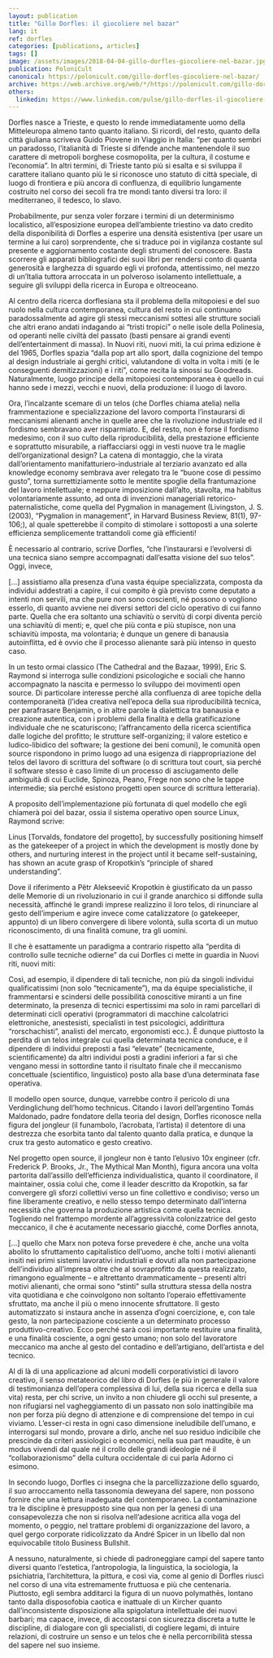 ```yaml
---
layout: publication
title: "Gillo Dorfles: il giocoliere nel bazar"
lang: it
ref: dorfles
categories: [publications, articles]
tags: []
image: /assets/images/2018-04-04-gillo-dorfles-giocoliere-nel-bazar.jpg
publication: PoloniCult
canonical: https://polonicult.com/gillo-dorfles-giocoliere-nel-bazar/
archive: https://web.archive.org/web/*/https://polonicult.com/gillo-dorfles-giocoliere-nel-bazar/
others:
  linkedin: https://www.linkedin.com/pulse/gillo-dorfles-il-giocoliere-nel-bazar-roberto-reale/
---
```


Dorfles nasce a Trieste, e questo lo rende immediatamente uomo della Mitteleuropa almeno tanto quanto italiano. Si ricordi, del resto, quanto della città giuliana scriveva Guido Piovene in Viaggio in Italia: “per quanto sembri un paradosso, l’italianità di Trieste si difende anche mantenendole il suo carattere di metropoli borghese cosmopolita, per la cultura, il costume e l’economia”. In altri termini, di Trieste tanto più si esalta e si sviluppa il carattere italiano quanto più le si riconosce uno statuto di città speciale, di luogo di frontiera e più ancora di confluenza, di equilibrio lungamente costruito nel corso dei secoli fra tre mondi tanto diversi tra loro: il mediterraneo, il tedesco, lo slavo.

Probabilmente, pur senza voler forzare i termini di un determinismo localistico, all’esposizione europea dell’ambiente triestino va dato credito della disponibilità di Dorfles a esperire una densità esistentiva (per usare un termine a lui caro) sorprendente, che si traduce poi in vigilanza costante sul presente e aggiornamento costante degli strumenti del conoscere. Basta scorrere gli apparati bibliografici dei suoi libri per rendersi conto di quanta generosità e larghezza di sguardo egli vi profonda, attentissimo, nel mezzo di un’Italia tuttora arroccata in un polveroso isolamento intellettuale, a seguire gli sviluppi della ricerca in Europa e oltreoceano.

Al centro della ricerca dorflesiana sta il problema della mitopoiesi e del suo ruolo nella cultura contemporanea, cultura del resto in cui continuano paradossalmente ad agire gli stessi meccanismi sottesi alle strutture sociali che altri erano andati indagando ai “tristi tropici” o nelle isole della Polinesia, od operanti nelle civiltà del passato (basti pensare ai grandi eventi dell’entertainment di massa). In Nuovi riti, nuovi miti, la cui prima edizione è del 1965, Dorfles spazia “dalla pop art allo sport, dalla cognizione del tempo al design industriale ai gerghi critici, valutandone di volta in volta i miti (e le conseguenti demitizzazioni) e i riti”, come recita la sinossi su Goodreads. Naturalmente, luogo principe della mitopoiesi contemporanea è quello in cui hanno sede i mezzi, vecchi e nuovi, della produzione: il luogo di lavoro.

Ora, l’incalzante scemare di un telos (che Dorfles chiama atelia) nella frammentazione e specializzazione del lavoro comporta l’instaurarsi di meccanismi alienanti anche in quelle aree che la rivoluzione industriale ed il fordismo sembravano aver risparmiato. E, del resto, non è forse il fordismo medesimo, con il suo culto della riproducibilità, della prestazione efficiente e soprattutto misurabile, a riaffacciarsi oggi in vesti nuove tra le maglie dell’organizational design? La catena di montaggio, che la virata dall’orientamento manifatturiero-industriale al terziario avanzato ed alla knowledge economy sembrava aver relegato tra le “buone cose di pessimo gusto”, torna surrettiziamente sotto le mentite spoglie della frantumazione del lavoro intellettuale; e neppure imposizione dall’alto, stavolta, ma habitus volontariamente assunto, ad onta di invenzioni manageriali retorico-paternalistiche, come quella del Pygmalion in management (Livingston, J. S. (2003), “Pygmalion in management”, in Harvard Business Review, 81(1), 97-106;), al quale spetterebbe il compito di stimolare i sottoposti a una solerte efficienza semplicemente trattandoli come già efficienti!

È necessario al contrario, scrive Dorfles, “che l’instaurarsi e l’evolversi di una tecnica siano sempre accompagnati dall’esatta visione del suo telos”. Oggi, invece,

[…] assistiamo alla presenza d’una vasta équipe specializzata, composta da individui addestrati a capire, il cui compito è già previsto come deputato a intenti non servili, ma che pure non sono coscienti, né possono o vogliono esserlo, di quanto avviene nei diversi settori del ciclo operativo di cui fanno parte. Quella che era soltanto una schiavitù o servitù di corpi diventa perciò una schiavitù di menti; e, quel che più conta e più stupisce, non una schiavitù imposta, ma volontaria; è dunque un genere di banausìa autoinflitta, ed è ovvio che il processo alienante sarà più intenso in questo caso.

In un testo ormai classico (The Cathedral and the Bazaar, 1999), Eric S. Raymond si interroga sulle condizioni psicologiche e sociali che hanno accompagnato la nascita e permesso lo sviluppo dei movimenti open source. Di particolare interesse perché alla confluenza di aree topiche della contemporaneità (l’idea creativa nell’epoca della sua riproducibilità tecnica, per parafrasare Benjamin, o in altre parole la dialettica tra banausia e creazione autentica, con i problemi della finalità e della gratificazione individuale che ne scaturiscono; l’affrancamento della ricerca scientifica dalle logiche del profitto; le strutture self-organizing; il valore estetico e ludico-libidico del software; la gestione dei beni comuni), le comunità open source rispondono in primo luogo ad una esigenza di riappropriazione del telos del lavoro di scrittura del software (o di scrittura tout court, sia perché il software stesso è caso limite di un processo di asciugamento delle ambiguità di cui Euclide, Spinoza, Peano, Frege non sono che le tappe intermedie; sia perché esistono progetti open source di scrittura letteraria).

A proposito dell’implementazione più fortunata di quel modello che egli chiamerà poi del bazar, ossia il sistema operativo open source Linux, Raymond scrive:

Linus [Torvalds, fondatore del progetto], by successfully positioning himself as the gatekeeper of a project in which the development is mostly done by others, and nurturing interest in the project until it became self-sustaining, has shown an acute grasp of Kropotkin’s “principle of shared understanding”.

Dove il riferimento a Pëtr Alekseevič Kropotkin è giustificato da un passo delle Memorie di un rivoluzionario in cui il grande anarchico si diffonde sulla necessità, affinché le grandi imprese realizzino il loro telos, di rinunciare al gesto dell’imperium e agire invece come catalizzatore (o gatekeeper, appunto) di un libero convergere di libere volontà, sulla scorta di un mutuo riconoscimento, di una finalità comune, tra gli uomini.

Il che è esattamente un paradigma a contrario rispetto alla “perdita di controllo sulle tecniche odierne” da cui Dorfles ci mette in guardia in Nuovi riti, nuovi miti:

Così, ad esempio, il dipendere di tali tecniche, non più da singoli individui qualificatissimi (non solo “tecnicamente”), ma da équipe specialistiche, il frammentarsi e scindersi delle possibilità conoscitive miranti a un fine determinato, la presenza di tecnici espertissimi ma solo in rami parcellari di determinati cicli operativi (programmatori di macchine calcolatrici elettroniche, anestesisti, specialisti in test psicologici, addirittura “rorschachisti”, analisti del mercato, ergonomisti ecc.). È dunque piuttosto la perdita di un telos integrale cui quella determinata tecnica conduce, e il dipendere di individui preposti a fasi “elevate” (tecnicamente, scientificamente) da altri individui posti a gradini inferiori a far sì che vengano messi in sottordine tanto il risultato finale che il meccanismo concettuale (scientifico, linguistico) posto alla base d’una determinata fase operativa.

Il modello open source, dunque, varrebbe contro il pericolo di una Verdinglichung dell’homo technicus. Citando i lavori dell’argentino Tomás Maldonado, padre fondatore della teoria del design, Dorfles riconosce nella figura del jongleur (il funambolo, l’acrobata, l’artista) il detentore di una destrezza che esorbita tanto dal talento quanto dalla pratica, e dunque la crux tra gesto automatico e gesto creativo.

Nel progetto open source, il jongleur non è tanto l’elusivo 10x engineer (cfr. Frederick P. Brooks, Jr., The Mythical Man Month), figura ancora una volta partorita dall’assillo dell’efficienza individualistica, quanto il coordinatore, il maintainer, ossia colui che, come il leader descritto da Kropotkin, sa far convergere gli sforzi collettivi verso un fine collettivo e condiviso; verso un fine liberamente creativo, e nello stesso tempo determinato dall’interna necessità che governa la produzione artistica come quella tecnica. Togliendo nel frattempo mordente all’aggressività colonizzatrice del gesto meccanico, il che è acutamente necessario giacché, come Dorfles annota,

[…] quello che Marx non poteva forse prevedere è che, anche una volta abolito lo sfruttamento capitalistico dell’uomo, anche tolti i motivi alienanti insiti nei primi sistemi lavorativi industriali e dovuti alla non partecipazione dell’individuo all’impresa oltre che al sovraprofitto da questa realizzato, rimangono egualmente – e altrettanto drammaticamente – presenti altri motivi alienanti, che ormai sono “stinti” sulla struttura stessa della nostra vita quotidiana e che coinvolgono non soltanto l’operaio effettivamente sfruttato, ma anche il più o meno innocente sfruttatore. Il gesto automatizzato si instaura anche in assenza d’ogni coercizione, e, con tale gesto, la non partecipazione cosciente a un determinato processo produttivo-creativo. Ecco perché sarà così importante restituire una finalità, e una finalità cosciente, a ogni gesto umano; non solo del lavoratore meccanico ma anche al gesto del contadino e dell’artigiano, dell’artista e del tecnico.

Al di là di una applicazione ad alcuni modelli corporativistici di lavoro creativo, il senso metateorico del libro di Dorfles (e più in generale il valore di testimonianza dell’opera complessiva di lui, della sua ricerca e della sua vita) resta, per chi scrive, un invito a non chiudere gli occhi sul presente, a non rifugiarsi nel vagheggiamento di un passato non solo inattingibile ma non per forza più degno di attenzione e di comprensione del tempo in cui viviamo. L’esser-ci resta in ogni caso dimensione ineludibile dell’umano, e interrogarsi sul mondo, provare a dirlo, anche nel suo residuo indicibile che prescinde da criteri assiologici o economici, nella sua part maudite, è un modus vivendi dal quale né il crollo delle grandi ideologie né il “collaborazionismo” della cultura occidentale di cui parla Adorno ci esimono.

In secondo luogo, Dorfles ci insegna che la parcellizzazione dello sguardo, il suo arroccamento nella tassonomia deweyana del sapere, non possono fornire che una lettura inadeguata del contemporaneo. La contaminazione tra le discipline è presupposto sine qua non per la genesi di una consapevolezza che non si risolva nell’adesione acritica alla voga del momento, o peggio, nel trattare problemi di organizzazione del lavoro, a quel gergo corporate ridicolizzato da André Spicer in un libello dal non equivocabile titolo Business Bullshit.

A nessuno, naturalmente, si chiede di padroneggiare campi del sapere tanto diversi quanto l’estetica, l’antropologia, la linguistica, la sociologia, la psichiatria, l’architettura, la pittura, e così via, come al genio di Dorfles riuscì nel corso di una vita estremamente fruttuosa e più che centenaria. Piuttosto, egli sembra additarci la figura di un nuovo polymathēs, lontano tanto dalla disposofobia caotica e inattuale di un Kircher quanto dall’inconsistente disposizione alla spigolatura intellettuale dei nuovi barbari; ma capace, invece, di accostarsi con sicurezza discreta a tutte le discipline, di dialogare con gli specialisti, di cogliere legami, di intuire relazioni, di costruire un senso e un telos che è nella percorribilità stessa del sapere nel suo insieme.
